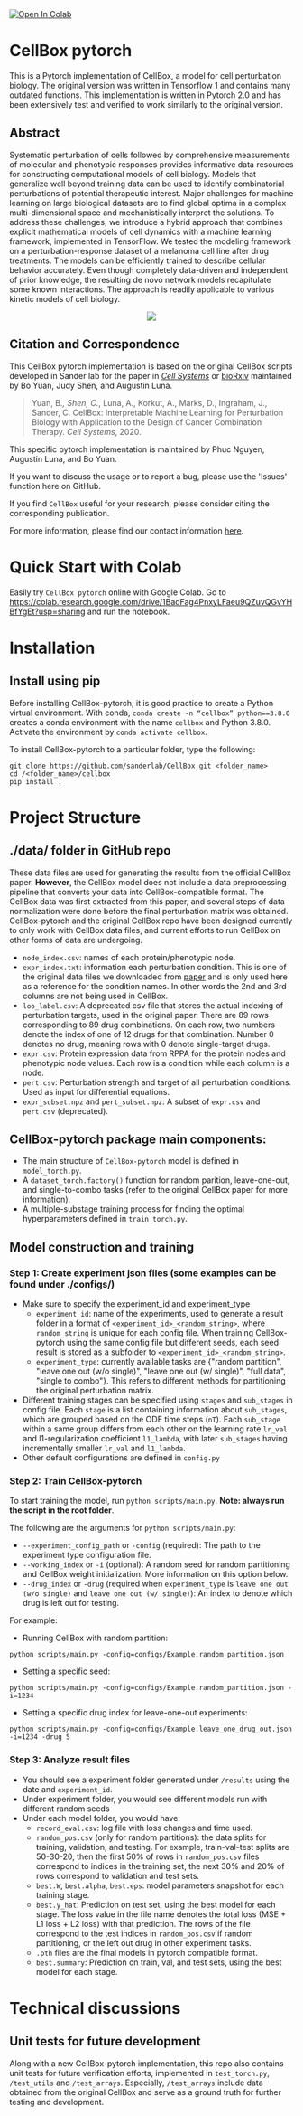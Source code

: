 <a target="_blank" href="https://colab.research.google.com/drive/1BadFag4PnxyLFaeu9QZuvQGvYHBfYgEt?usp=sharing">
  <img src="https://colab.research.google.com/assets/colab-badge.svg" alt="Open In Colab"/>
</a>


# CellBox pytorch
This is a Pytorch implementation of CellBox, a model for cell perturbation biology. The original version was written in Tensorflow 1 and contains many outdated functions. This implementation is written in Pytorch 2.0 and has been extensively test and verified to work similarly to the original version. 


## Abstract
Systematic perturbation of cells followed by comprehensive measurements of molecular and phenotypic responses provides informative data resources for constructing computational models of cell biology. Models that generalize well beyond training data can be used to identify combinatorial perturbations of potential therapeutic interest. Major challenges for machine learning on large biological datasets are to find global optima in a complex multi-dimensional space and mechanistically interpret the solutions. To address these challenges, we introduce a hybrid approach that combines explicit mathematical models of cell dynamics with a machine learning framework, implemented in TensorFlow. We tested the modeling framework on a perturbation-response dataset of a melanoma cell line after drug treatments. The models can be efficiently trained to describe cellular behavior accurately. Even though completely data-driven and independent of prior knowledge, the resulting de novo network models recapitulate some known interactions. The approach is readily applicable to various kinetic models of cell biology.

<p align="center">
	<img src="https://lh3.googleusercontent.com/d/15Lildcx8sC4shTalODLXqfibJTbnxmun=w600">
</p>

## Citation and Correspondence

This CellBox pytorch implementation is based on the original CellBox scripts developed in Sander lab for the paper in _[Cell Systems](https://www.cell.com/cell-systems/pdfExtended/S2405-4712(20)30464-6)_ or [bioRxiv](https://www.biorxiv.org/content/10.1101/746842v3) maintained by Bo Yuan, Judy Shen, and Augustin Luna.

>Yuan, B.*, Shen, C.*, Luna, A., Korkut, A., Marks, D., Ingraham, J., Sander, C. CellBox: Interpretable Machine Learning for Perturbation Biology with Application to the Design of Cancer Combination Therapy. _Cell Systems_, 2020. 

This specific pytorch implementation is maintained by Phuc Nguyen, Augustin Luna, and Bo Yuan.

If you want to discuss the usage or to report a bug, please use the 'Issues' function here on GitHub.

If you find `CellBox` useful for your research, please consider citing the corresponding publication.

For more information, please find our contact information [here](https://www.sanderlab.org/#/). 

# Quick Start with Colab

Easily try `CellBox pytorch` online with Google Colab. Go to https://colab.research.google.com/drive/1BadFag4PnxyLFaeu9QZuvQGvYHBfYgEt?usp=sharing and run the notebook.

# Installation

## Install using pip 
Before installing CellBox-pytorch, it is good practice to create a Python virtual environment. With conda, `conda create -n “cellbox” python==3.8.0` creates a conda environment with the name `cellbox` and Python 3.8.0. Activate the environment by `conda activate cellbox`. 

To install CellBox-pytorch to a particular folder, type the following:

```
git clone https://github.com/sanderlab/CellBox.git <folder_name>
cd /<folder_name>/cellbox
pip install .
```


# Project Structure

## ./data/ folder in GitHub repo
These data files are used for generating the results from the official CellBox paper. **However**, the CellBox model does not include a data preprocessing pipeline that converts your data into CellBox-compatible format. The CellBox data was first extracted from this paper, and several steps of data normalization were done before the final perturbation matrix was obtained. CellBox-pytorch and the original CellBox repo have been designed currently to only work with CellBox data files, and current efforts to run CellBox on other forms of data are undergoing.
* `node_index.csv`: names of each protein/phenotypic node.
* `expr_index.txt`: information each perturbation condition. This is one of the original data files we downloaded from [paper](https://elifesciences.org/articles/04640) and is only used here as a reference for the condition names. In other words the 2nd and 3rd columns are not being used in CellBox.
* `loo_label.csv`: A deprecated csv file that stores the actual indexing of perturbation targets, used in the original paper. There are 89 rows corresponding to 89 drug combinations. On each row, two numbers denote the index of one of 12 drugs for that combination. Number 0 denotes no drug, meaning rows with 0 denote single-target drugs.
* `expr.csv`: Protein expression data from RPPA for the protein nodes and phenotypic node values. Each row is a condition while each column is a node.
* `pert.csv`: Perturbation strength and target of all perturbation conditions. Used as input for differential equations.
* `expr_subset.npz` and `pert_subset.npz`: A subset of `expr.csv` and `pert.csv` (deprecated).

## CellBox-pytorch package main components:
* The main structure of `CellBox-pytorch` model is defined in `model_torch.py`.
* A `dataset_torch.factory()` function for random parition, leave-one-out, and single-to-combo tasks (refer to the original CellBox paper for more information).
* A multiple-substage training process for finding the optimal hyperparameters defined in `train_torch.py`. 

## Model construction and training

### __Step 1: Create experiment json files (some examples can be found under ./configs/)__
* Make sure to specify the experiment_id and experiment_type
	* `experiment_id`: name of the experiments, used to generate a result folder in a format of `<experiment_id>_<random_string>`, where `random_string` is unique for each config file. When training CellBox-pytorch using the same config file but different seeds, each seed result is stored as a subfolder to `<experiment_id>_<random_string>`.
	* `experiment_type`: currently available tasks are {"random partition", "leave one out (w/o single)", "leave one out (w/ single)", "full data", "single to combo"}. This refers to different methods for partitioning the original perturbation matrix.
* Different training stages can be specified using `stages` and `sub_stages` in config file. Each `stage` is a list containing information about `sub_stages`, which are grouped based on the ODE time steps (`nT`). Each `sub_stage` within a same group differs from each other on the learning rate `lr_val` and l1-regularization coefficient `l1_lambda`, with later `sub_stages` having incrementally smaller `lr_val` and `l1_lambda`.
* Other default configurations are defined in `config.py`

### __Step 2: Train CellBox-pytorch__

To start training the model, run `python scripts/main.py`. **Note: always run the script in the root folder**. 

The following are the arguments for `python scripts/main.py`:
* `--experiment_config_path` or `-config` (required): The path to the experiment type configuration file. 
* `--working_index` or `-i` (optional): A random seed for random partitioning and CellBox weight initialization. More information on this option below.
* `--drug_index` or `-drug` (required when `experiment_type` is `leave one out (w/o single)` and `leave one out (w/ single)`): An index to denote which drug is left out for testing.

For example:
* Running CellBox with random partition:

```
python scripts/main.py -config=configs/Example.random_partition.json
```
* Setting a specific seed:

```
python scripts/main.py -config=configs/Example.random_partition.json -i=1234
```

* Setting a specific drug index for leave-one-out experiments:
```
python scripts/main.py -config=configs/Example.leave_one_drug_out.json -i=1234 -drug 5
```


### __Step 3: Analyze result files__
* You should see a experiment folder generated under `/results` using the date and `experiment_id`.
* Under experiment folder, you would see different models run with different random seeds
* Under each model folder, you would have:
	* `record_eval.csv`: log file with loss changes and time used.
	* `random_pos.csv` (only for random partitions): the data splits for training, validation, and testing. For example, train-val-test splits are 50-30-20, then the first 50% of rows in `random_pos.csv` files correspond to indices in the training set, the next 30% and 20% of rows correspond to validation and test sets.
	* `best.W`, `best.alpha`, `best.eps`: model parameters snapshot for each training stage.
	* `best.y_hat`: Prediction on test set, using the best model for each stage. The loss value in the file name denotes the total loss (MSE + L1 loss + L2 loss) with that prediction. The rows of the file correspond to the test indices in `random_pos.csv` if random partitioning, or the left out drug in other experiment tasks.
	* `.pth` files are the final models in pytorch compatible format.
	* `best.summary`: Prediction on train, val, and test sets, using the best model for each stage.
	
	
# Technical discussions

## Unit tests for future development

Along with a new CellBox-pytorch implementation, this repo also contains unit tests for future verification efforts, implemented in `test_torch.py`, `/test_utils` and `/test_arrays`. Especially, `/test_arrays` include data obtained from the original CellBox and serve as a ground truth for further testing and development.